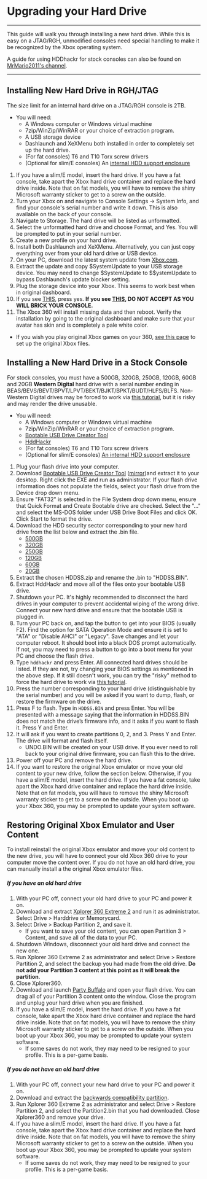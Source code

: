 # Upgrading your Hard Drive

------

This guide will walk you through installing a new hard drive. While  this is easy on a JTAG/RGH, unmodified consoles need special handling to make it be recognized by the Xbox operating system.

A guide for using HDDhackr for stock consoles can also be found on [MrMario2011's channel](https://youtu.be/XIrW4pzVNmk?list=PL1CadovfabPskGb2Ur4kBGzD5s7DzQw5I).

------

## Installing New Hard Drive in RGH/JTAG

The size limit for an internal hard drive on a JTAG/RGH console is 2TB.

- You will need:
  - A Windows computer or Windows virtual machine
  - 7zip/WinZip/WinRAR or your choice of extraction program.
  - A USB storage device
  - Dashlaunch and XeXMenu both installed in order to completely set up the hard drive.
  - (For fat consoles) T6 and T10 Torx screw drivers
  - (Optional for slim/E consoles) An [internal HDD support enclosure](https://www.ebay.com/itm/250GB-Internal-Xbox-360-Slim-Hard-Drive-Disk-Case-for-Microsoft-Xbox-360-Game-/392064624098)

1. If you have a slim/E model, insert the hard drive. If you have a fat console, take apart the Xbox hard drive container and replace the hard  drive inside. Note that on fat models, you will have to remove the shiny Microsoft warranty sticker to get to a screw on the outside.
2. Turn your Xbox on and navigate to Console Settings → System Info,  and find your console's serial number and write it down. This is also  available on the back of your console.
3. Navigate to Storage. The hard drive will be listed as unformatted. 
4. Select the unformatted hard drive and choose Format, and Yes. You will be prompted to put in your serial number.
5. Create a new profile on your hard drive.
6. Install both Dashlaunch and XeXMenu. Alternatively, you can just copy everything over from your old hard drive or USB device.
7. On your PC, download the latest system update from [Xbox.com](http://www.xbox.com/system-update-usb).
8. Extract the update and copy $SystemUpdate to your USB storage  device. You may need to change $SystemUpdate to $$ystemUpdate to bypass  Dashlaunch's update blocker setting.
9. Plug the storage device into your Xbox. This seems to work best when in original dashboard.
10. If you see [THIS](http://i.imgur.com/ukit0G6.png), press yes. **If you see [THIS](http://i.imgur.com/h1oCEDz.png), DO NOT ACCEPT AS YOU WILL BRICK YOUR CONSOLE.**
11. The Xbox 360 will install missing data and then reboot. Verify the  installation by going to the original dashboard and make sure that your  avatar has skin and is completely a pale white color.

- If you wish you play original Xbox games on your 360, [see this page](https://www.reddit.com/r/360hacks/wiki/original_xbox) to set up the original Xbox files.

## Installing a New Hard Drive in a Stock Console

For stock consoles, you must have a 500GB, 320GB, 250GB, 120GB, 60GB and 20GB **Western Digital** hard drive with a serial number ending in  BEAS/BEVS/BEVT/BPVT/LPVT/BEKT/BJKT/BPKT/BUDT/HLFS/BLFS. Non-Western  Digital drives may be forced to work via [this tutorial](https://digiex.net/threads/xbox-360-how-to-flash-your-hddss-bin-in-windows.8569/), but it is risky and may render the drive unusable.

- You will need:
  - A Windows computer or Windows virtual machine
  - 7zip/WinZip/WinRAR or your choice of extraction program.
  - [Bootable USB Drive Creator Tool](https://digiex.net/attachments/bootable_usb_drive_creator_tool-rar.3435/)
  - [HddHackr](http://www.mediafire.com/file/t6l5o5duaw92qtm/HddHackr_v1.40_Build_20130303.rar/file)
  - (For fat consoles) T6 and T10 Torx screw drivers
  - (Optional for slim/E consoles) [An internal HDD support enclosure](https://www.ebay.com/itm/250GB-Internal-Xbox-360-Slim-Hard-Drive-Disk-Case-for-Microsoft-Xbox-360-Game-/392064624098)

1. Plug your flash drive into your computer.
2. Download [Bootable USB Drive Creator Tool](https://digiex.net/attachments/bootable_usb_drive_creator_tool-rar.3435/) ([mirror](http://www.mediafire.com/file/hgnnc1sctoh24dx/Bootable_USB_Drive_Creator_Tool.rar/file))and extract it to your desktop. Right click the EXE and run as  administrator. If your flash drive information does not populate the  fields, select your flash drive from the Device drop down menu. 
3. Ensure "FAT32" is selected in the File System drop down menu,  ensure that Quick Format and Create Bootable drive are checked. Select  the "..." and select the MS-DOS folder under USB Drive Boot Files and  click OK. Click Start to format the drive.
4. Download the HDD security sector corresponding to your new hard drive from the list below and extract the .bin file.
   - [500GB](http://www.mediafire.com/file/1vxrh9q8dspo7ud/500GB_HDDSS.zip/file)
   - [320GB](http://www.mediafire.com/file/f8ia89pa6ha0h39/320GB_HDDSS.zip/file)
   - [250GB](http://www.mediafire.com/file/ad6i5jou0v2ll58/250GB_HDDSS.zip/file)
   - [120GB](http://www.mediafire.com/file/9b91lcp2aheyiv2/120GB_HDDSS.rar/file)
   - [60GB](http://www.mediafire.com/file/35l5534eh8au6g2/60GB_HDDSS.rar/file)
   - [20GB](http://www.mediafire.com/file/z23p2cg7b752hrz/20GB_HDDSS.rar/file)
5. Extract the chosen HDDSS.zip and rename the .bin to "HDDSS.BIN". 
6. Extract HddHackr and move all of the files onto your bootable USB drive.
7. Shutdown your PC. It's highly recommended to disconnect the hard  drives in your computer to prevent accidental wiping of the wrong drive. Connect your new hard drive and ensure that the bootable USB is plugged in. 
8. Turn your PC back on, and tap the button to get into your BIOS  (usually F2). Find the option for SATA Operation Mode and ensure it is  set to "ATA" or "Disable AHCI" or "Legacy". Save changes and let your  computer reboot. It should boot into a black DOS prompt automatically.  If not, you may need to press a button to go into a boot menu for your  PC and choose the flash drive.
9. Type `hddhackr` and press Enter. All connected hard  drives should be listed. If they are not, try changing your BIOS  settings as mentioned in the above step. If it still doesn't work, you  can try the "risky" method to force the hard drive to work via [this tutorial](https://digiex.net/threads/xbox-360-how-to-flash-your-hddss-bin-in-windows.8569/). 
10. Press the number corresponding to your hard drive  (distinguishable by the serial number) and you will be asked if you want to dump, flash, or restore the firmware on the drive. 
11. Press F to flash. Type in `HDDSS.BIN` and press Enter. You will be presented with a message saying that the information in  HDDSS.BIN does not match the drive’s firmware info, and it asks if you  want to flash it. Press Y and Enter. 
12. It will ask if you want to create partitions 0, 2, and 3. Press Y and Enter. The drive will format and flash itself.
    - UNDO.BIN will be created on your USB drive. If you ever need to roll back to your original drive firmware, you can flash this to the drive.
13. Power off your PC and remove the hard drive. 
14. If you want to restore the original Xbox emulator or move your  old content to your new drive, follow the section below. Otherwise, if  you have a slim/E model, insert the hard drive. If you have a fat  console, take apart the Xbox hard drive container and replace the hard  drive inside. Note that on fat models, you will have to remove the shiny Microsoft warranty sticker to get to a screw on the outside. When you  boot up your Xbox 360, you may be prompted to update your system  software.

## Restoring Original Xbox Emulator and User Content

To install reinstall the original Xbox emulator and move your old  content to the new drive, you will have to connect your old Xbox 360  drive to your computer move the content over. If you do not have an old  hard drive, you can manually install a the original Xbox emulator files.

##### If you have an old hard drive

1. With your PC off, connect your old hard drive to your PC and power it on.
2. Download and extract [Xplorer 360 Extreme 2](http://www.mediafire.com/file/d6nbcpia1k718n0/Xplorer360Extreme2.7z/file) and run it as administrator. Select Drive > Harddrive or Memorycard. 
3. Select Drive > Backup Partition 2, and save it. 
   - If you want to save your old content, you can open Partition 3 > Content, and save all of the data to your PC. 
4. Shutdown Windows, disconnect your old hard drive and connect the new one.
5. Run Xplorer 360 Extreme 2 as administrator and select Drive >  Restore Partition 2, and select the backup you had made from the old  drive. **Do not add your Partition 3 content at this point as it will break the partition**.
6. Close Xplorer360.
7. Download and launch [Party Buffalo](http://www.mediafire.com/file/3o078plegbxzjvz/Party_Buffalo_Xbox_360_Drive_Explorer_2.0.1.0.zip/file) and open your flash drive. You can drag all of your Partition 3 content onto the window. Close the program and unplug your hard drive when you  are finished.
8. If you have a slim/E model, insert the hard drive. If you have a  fat console, take apart the Xbox hard drive container and replace the  hard drive inside. Note that on fat models, you will have to remove the  shiny Microsoft warranty sticker to get to a screw on the outside. When  you boot up your Xbox 360, you may be prompted to update your system  software.
   - If some saves do not work, they may need to be resigned to your profile. This is a per-game basis.

##### If you do not have an old hard drive

1. With your PC off, connect your new hard drive to your PC and power it on.
2. Download and extract the [backwards compatibility partition](http://www.mediafire.com/file/muadxynsm5fd5ol/Partition2.rar/file).
3. Run Xplorer 360 Extreme 2 as administrator and select Drive >  Restore Partition 2, and select the Partition2.bin that you had  downloaded. Close Xplorer360 and remove your drive. 
4. If you have a slim/E model, insert the hard drive. If you have a  fat console, take apart the Xbox hard drive container and replace the  hard drive inside. Note that on fat models, you will have to remove the  shiny Microsoft warranty sticker to get to a screw on the outside. When  you boot up your Xbox 360, you may be prompted to update your system  software.
   - If some saves do not work, they may need to be resigned to your profile. This is a per-game basis.